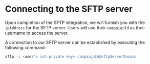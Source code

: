 # Connecting to the SFTP server

Upon completion of the SFTP integration, we will furnish you with the `ipAddress` for the SFTP server. Users will use their `campaignId` as their username to access the server.

A connection to our SFTP server can be established by executing the following command:

```bash
sftp -i <user's ssh private key> campaignId@sftpServerDomain
```
